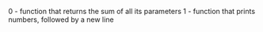 0 - function that returns the sum of all its parameters
1 - function that prints numbers, followed by a new line
